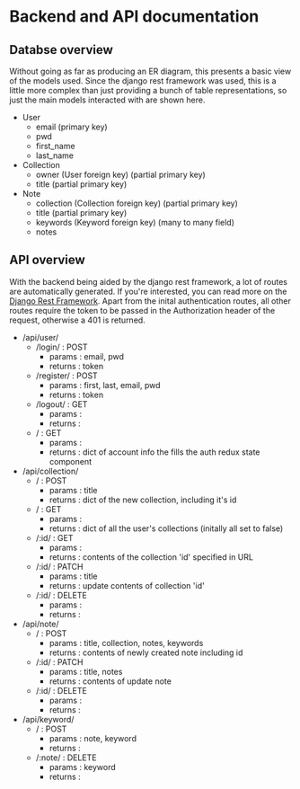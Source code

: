 # Backend and API documentation

## Databse overview
Without going as far as producing an ER diagram, this presents a basic view of the models used. Since the django rest framework was used, this is a little more complex than just providing a bunch of table representations, so just the main models interacted with are shown here.
- User
    - email (primary key)
    - pwd
    - first_name
    - last_name
- Collection
    - owner (User foreign key) (partial primary key)
    - title (partial primary key)
- Note 
    - collection (Collection foreign key) (partial primary key)
    - title (partial primary key)
    - keywords (Keyword foreign key) (many to many field)
    - notes 

## API overview
With the backend being aided by the django rest framework, a lot of routes are automatically generated. If you're interested, you can read more on the [Django Rest Framework](https://www.django-rest-framework.org/). Apart from the inital authentication routes, all other routes require the token to be passed in the Authorization header of the request, otherwise a 401 is returned.
- /api/user/
    - /login/ : POST 
        - params : email, pwd
        - returns : token
    - /register/ : POST
        - params : first, last, email, pwd
        - returns : token
    - /logout/ : GET
        - params : 
        - returns : 
    - / : GET
        - params : 
        - returns : dict of account info the fills the auth redux state component
- /api/collection/
    - / : POST
        - params : title
        - returns : dict of the new collection, including it's id
    - / : GET 
        - params : 
        - returns : dict of all the user's collections (initally all set to false)
    - /:id/ : GET
        - params : 
        - returns : contents of the collection 'id' specified in URL
    - /:id/ : PATCH
        - params : title
        - returns : update contents of collection 'id'
    - /:id/ : DELETE
        - params : 
        - returns : 
- /api/note/
    - / : POST
        - params : title, collection, notes, keywords
        - returns : contents of newly created note including id
    - /:id/ : PATCH
        - params : title, notes
        - returns : contents of update note
    - /:id/ : DELETE
        - params : 
        - returns : 
- /api/keyword/
    - / : POST
        - params : note, keyword
        - returns : 
    - /:note/ : DELETE
        - params : keyword
        - returns : 

